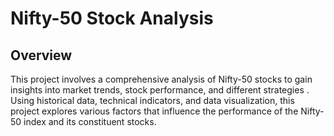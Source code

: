 # Nifty-50 Stock Analysis

## Overview
This project involves a comprehensive analysis of Nifty-50 stocks to gain insights into market trends, stock performance, and different strategies . Using historical data, technical indicators, and data visualization, this project explores various factors that influence the performance of the Nifty-50 index and its constituent stocks.

